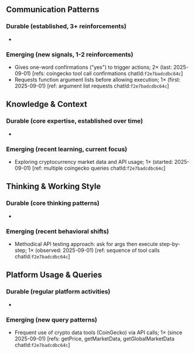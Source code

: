 ## Communication Patterns
### Durable (established, 3+ reinforcements)
- 
### Emerging (new signals, 1-2 reinforcements)
- Gives one-word confirmations ("yes") to trigger actions; 2× (last: 2025-09-01) [refs: coingecko tool call confirmations chatId:`f2e7badcdbc64c`]
- Requests function argument lists before allowing execution; 1× (first: 2025-09-01) [ref: argument list requests chatId:`f2e7badcdbc64c`]

## Knowledge & Context
### Durable (core expertise, established over time)
- 
### Emerging (recent learning, current focus)
- Exploring cryptocurrency market data and API usage; 1× (started: 2025-09-01) [ref: multiple coingecko queries chatId:`f2e7badcdbc64c`]

## Thinking & Working Style
### Durable (core thinking patterns)
- 
### Emerging (recent behavioral shifts)
- Methodical API testing approach: ask for args then execute step-by-step; 1× (observed: 2025-09-01) [ref: sequence of tool calls chatId:`f2e7badcdbc64c`]

## Platform Usage & Queries
### Durable (regular platform activities)
- 
### Emerging (new query patterns)
- Frequent use of crypto data tools (CoinGecko) via API calls; 1× (since 2025-09-01) [refs: getPrice, getMarketData, getGlobalMarketData chatId:`f2e7badcdbc64c`]